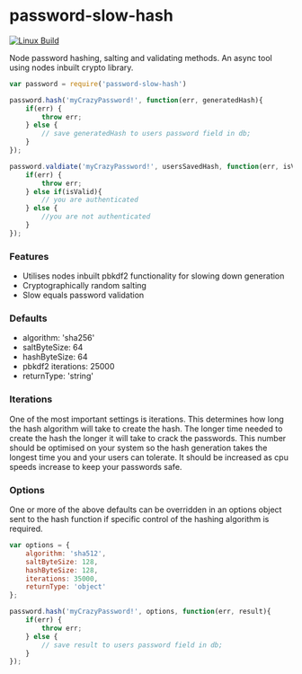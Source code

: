 # password-slow-hash

[![Linux Build][travis-image]][travis-url]

Node password hashing, salting and validating methods. 
An async tool using nodes inbuilt crypto library.

```js
var password = require('password-slow-hash')

password.hash('myCrazyPassword!', function(err, generatedHash){
	if(err) {
		throw err;
	} else {
		// save generatedHash to users password field in db;
	}	
});

password.valdiate('myCrazyPassword!', usersSavedHash, function(err, isValid){
	if(err) {
		throw err;
	} else if(isValid){
		// you are authenticated
	} else {
		//you are not authenticated
	}
});
```

### Features

* Utilises nodes inbuilt pbkdf2 functionality for slowing down generation
* Cryptographically random salting
* Slow equals password validation

### Defaults

* algorithm: 'sha256'
* saltByteSize: 64
* hashByteSize: 64
* pbkdf2 iterations: 25000
* returnType: 'string'

### Iterations

One of the most important settings is iterations. This determines how long the hash algorithm will take to create the hash. The longer time needed to create the hash the longer it will take to crack the passwords. This number should be optimised on your system so the hash generation takes the longest time you and your users can tolerate. It should be increased as cpu speeds increase to keep your passwords safe.

### Options

One or more of the above defaults can be overridden in an options object sent to the hash function if specific control of the hashing algorithm is required.

```js
var options = {
	algorithm: 'sha512',
	saltByteSize: 128,
	hashByteSize: 128,
	iterations: 35000,
	returnType: 'object'
};

password.hash('myCrazyPassword!', options, function(err, result){
	if(err) {
		throw err;
	} else {
		// save result to users password field in db;
	}	
});
```

[travis-image]: https://img.shields.io/travis/tablackmore/password-hash/master.svg?label=linux
[travis-url]: https://travis-ci.org/tablackmore/password-hash
